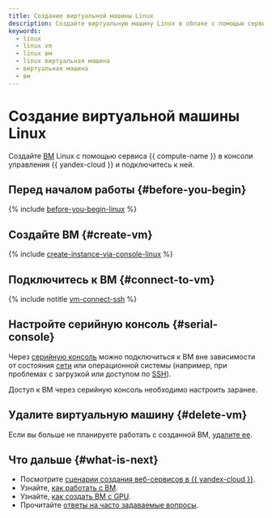 ```yaml
---
title: Создание виртуальной машины Linux
description: Создайте виртуальную машину Linux в облаке с помощью сервиса {{ compute-name }}. Вы можете подключиться к виртуальной машине Linux по протоколу SSH через консоль или программу PuTTY. Для подключения необходимо указать публичный адрес виртуальной машины Linux.
keywords:
  - linux
  - linux vm
  - linux вм
  - linux виртуальная машина
  - виртуальная машина
  - вм
---
```


# Создание виртуальной машины Linux

Создайте [ВМ](../concepts/vm.md) Linux с помощью сервиса {{ compute-name }} в консоли управления {{ yandex-cloud }} и подключитесь к ней.

## Перед началом работы {#before-you-begin}

{% include [before-you-begin-linux](../../_includes/compute/before-you-begin-linux.md) %}

## Создайте ВМ {#create-vm}

{% include [create-instance-via-console-linux](../_includes_service/create-instance-via-console-linux.md) %}

## Подключитесь к ВМ {#connect-to-vm}

{% include notitle [vm-connect-ssh](../operations/vm-connect/ssh.md#vm-connect) %}

## Настройте серийную консоль {#serial-console}

Через [серийную консоль](../operations/serial-console/index.md) можно подключиться к ВМ вне зависимости от состояния [сети](../../vpc/concepts/network.md#network) или операционной системы (например, при проблемах с загрузкой или доступом по [SSH](../../glossary/ssh-keygen.md)).

Доступ к ВМ через серийную консоль необходимо настроить заранее.

## Удалите виртуальную машину {#delete-vm}

Если вы больше не планируете работать с созданной ВМ, [удалите ее](../operations/vm-control/vm-delete.md).

## Что дальше {#what-is-next}

* Посмотрите [сценарии создания веб-сервисов в {{ yandex-cloud }}](../../tutorials/applied/index.md#web).
* Узнайте, [как работать с ВМ](../operations/index.md).
* Узнайте, [как создать ВМ с GPU](../operations/vm-create/create-vm-with-gpu.md).
* Прочитайте [ответы на часто задаваемые вопросы](../qa/general.md).